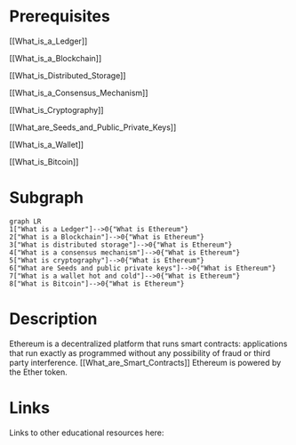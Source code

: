 # Prerequisites
[[What_is_a_Ledger]]


[[What_is_a_Blockchain]]


[[What_is_Distributed_Storage]]


[[What_is_a_Consensus_Mechanism]]


[[What_is_Cryptography]]


[[What_are_Seeds_and_Public_Private_Keys]]


[[What_is_a_Wallet]]


[[What_is_Bitcoin]]

# Subgraph

```mermaid
graph LR
1["What is a Ledger"]-->0{"What is Ethereum"}
2["What is a Blockchain"]-->0{"What is Ethereum"}
3["What is distributed storage"]-->0{"What is Ethereum"}
4["What is a consensus mechanism"]-->0{"What is Ethereum"}
5["What is cryptography"]-->0{"What is Ethereum"}
6["What are Seeds and public private keys"]-->0{"What is Ethereum"}
7["What is a wallet hot and cold"]-->0{"What is Ethereum"}
8["What is Bitcoin"]-->0{"What is Ethereum"}
```



# Description
Ethereum is a decentralized platform that runs smart contracts: applications that run exactly as programmed without any possibility of fraud or third party interference. [[What_are_Smart_Contracts]] Ethereum is powered by the Ether token.

# Links
Links to other educational resources here: